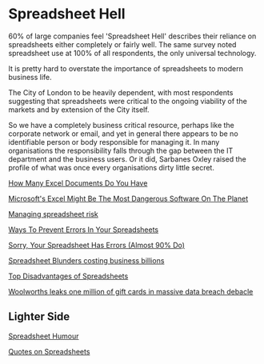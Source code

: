<!-- nathan@logdata.tech -->

# Spreadsheet Hell

60% of large companies feel 'Spreadsheet Hell' describes their reliance on spreadsheets
either completely or fairly well. The same survey noted spreadsheet use at 100% of all
respondents, the only universal technology.

It is pretty hard to overstate the importance of spreadsheets to modern business life.

The City of London to be heavily dependent, with most respondents suggesting that spreadsheets were critical to the ongoing viability of the markets and by extension of the City itself.

So we have a completely business critical resource, perhaps like the corporate network or
email, and yet in general there appears to be no identifiable person or body responsible
for managing it. In many organisations the responsibility falls through the gap between
the IT department and the business users. Or it did, Sarbanes Oxley raised the profile of
what was once every organisations dirty little secret.

[How Many Excel Documents Do You Have](./ExcelFilesBreed.md)

[Microsoft's Excel Might Be The Most Dangerous Software On The Planet](./ExcelMightBeTheMostDangerousSoftware.md)

[Managing spreadsheet risk](./ManagingSpreadsheetRisk.md)

[Ways To Prevent Errors In Your Spreadsheets](./NineWaysToAvoidExcelErrors.md)

[Sorry, Your Spreadsheet Has Errors (Almost 90% Do)](./SorryYourSpreadsheetHasErrors.md)

[Spreadsheet Blunders costing business billions](./SpreadsheetBlunders.md)

[Top Disadvantages of Spreadsheets](./TopDisadvantagesOfSpreadsheets.md)

[Woolworths leaks one million of gift cards in massive data breach debacle](./WooliesMillionDollarOopsie.md)

## Lighter Side

[Spreadsheet Humour](./SpreadsheetHumour.md)

[Quotes on Spreadsheets](./QuotesOnSpreadsheets.md)

